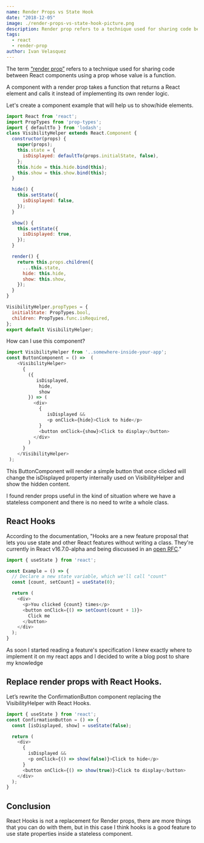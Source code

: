 ```yaml
---
name: Render Props vs State Hook
date: "2018-12-05"
image: ./render-props-vs-state-hook-picture.png
description: Render prop refers to a technique used for sharing code between React components using a prop whose value is a function.
tags:
  - react
  - render-prop
author: Ivan Velasquez
---
```

The term [“render prop”](https://cdb.reacttraining.com/use-a-render-prop-50de598f11ce) refers to a technique used for sharing code between React components using a prop whose value is a function.

A component with a render prop takes a function that returns a React element and calls it instead of implementing its own render logic.

Let's create a component example that will help us to show/hide elements.

```javascript
import React from 'react';
import PropTypes from 'prop-types';
import { defaultTo } from 'lodash';
class VisibilityHelper extends React.Component {
  constructor(props) {
    super(props);
    this.state = {
      isDisplayed: defaultTo(props.initialState, false),
    };
    this.hide = this.hide.bind(this);
    this.show = this.show.bind(this);
  }

  hide() {
    this.setState({
      isDisplayed: false,
    });
  }

  show() {
    this.setState({
      isDisplayed: true,
    });
  }

  render() {
    return this.props.children({
      ...this.state,
      hide: this.hide,
      show: this.show,
    });
  }
}

VisibilityHelper.propTypes = {
  initialState: PropTypes.bool,
  children: PropTypes.func.isRequired,
};
export default VisibilityHelper;
```

How can I use this component?

```javascript
import VisibilityHelper from '..somewhere-inside-your-app';
const ButtonComponent = () =>  (
    <VisibilityHelper>
      {
        ({
           isDisplayed,
            hide,
            show
        }) => (
          <div>
            {
               isDisplayed &&
               <p onClick={hide}>Click to hide</p>
            }
            <button onClick={show}>Click to display</button>
          </div>
        )
      }
    </VisibilityHelper>
 );
```

This ButtonComponent will render a simple button that once clicked will change the isDisplayed property internally used on VisibilityHelper and show the hidden content.

I found render props useful in the kind of situation where we have a stateless component and there is no need to write a whole class.

## React Hooks
According to the documentation, "Hooks are a new feature proposal that lets you use state and other React features without writing a class. They're currently in React v16.7.0-alpha and being discussed in an [open RFC](https://github.com/reactjs/rfcs/pull/68)."


```javascript
import { useState } from 'react';

const Example = () => {
  // Declare a new state variable, which we'll call "count"
  const [count, setCount] = useState(0);

  return (
    <div>
      <p>You clicked {count} times</p>
      <button onClick={() => setCount(count + 1)}>
        Click me
      </button>
    </div>
  );
}
```

As soon I started reading a feature's specification I knew exactly where to implement it on my react apps and I decided to write a blog post to share my knowledge

## Replace render props with React Hooks.
Let’s rewrite the ConfirmationButton component replacing the VisibilityHelper with React Hooks.

```javascript
import { useState } from 'react';
const ConfirmationButton = () => {
  const [isDisplayed, show] = useState(false);

  return (
    <div>
      {
        isDisplayed &&
        <p onClick={() => show(false)}>Click to hide</p>
      }
      <button onClick={() => show(true)}>Click to display</button>
    </div>
  );
}
```

## Conclusion
React Hooks is not a replacement for Render props, there are more things that you can do with them, but in this case I think hooks is a good feature to use state properties inside a stateless component.


